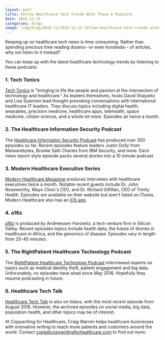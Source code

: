 ```yaml
--- 
layout: post
title: Follow Healthcare Tech Trends With These 6 Podcasts
date: 2016-12-12
categories: blogs
image: /img/blog/2016-12/2016-12-12-follow-healthcare-tech-trends-with-these-6-podcasts.png
---
```


Keeping up on healthcare tech news is time-consuming. Rather than spending precious time reading dozens--or even hundreds-- of articles, why not listen to it instead? 

You can keep up with the latest healthcare technology trends by listening to these podcasts:

### 1. Tech Tonics

[Tech Tonics](http://venturevalkyrie.com/the-tech-tonics-podcast/) is "bringing to life the people and passion at the intersection of technology and healthcare." As leaders themselves, hosts David Shaywitz and Lisa Suennen lead thought-provoking conversations with international healthcare IT leaders. They discuss topics including digital health, wearables, precision medicine, healthcare apps, telehealth, space medicine, citizen science, and a whole lot more. Episodes air twice a month.

### 2. The Healthcare Information Security Podcast

The [Healthcare Information Security Podcast](https://itunes.apple.com/us/podcast/healthcare-information-security/id504642987?mt=2) has produced over 300 episodes so far. Recent episodes feature leaders Justin Dolly from Malwarebytes, Brooke Satti Charles from IBM Security, and more. Each news report-style episode packs several stories into a 10 minute podcast.

### 3. Modern Healthcare Executive Series 

[Modern Healthcare Magazine](http://www.modernhealthcare.com/section/MH_podcasts) produces interviews with healthcare executives twice a month. Notable recent guests include Dr. John Noseworthy, Mayo Clinic's CEO, and Dr. Richard Gilfillan, CEO of Trinity Health. Episodes are available on their website but aren't listed on iTunes. Modern Healthcare also has an [iOS app](https://itunes.apple.com/us/app/modern-healthcare/id695780828?mt=8).


### 4. a16z 

[a16z](https://itunes.apple.com/us/podcast/a16z/id842818711?mt=2) is produced by Andreessen Horowitz, a tech venture firm in Silicon Valley. Recent episodes topics include health data, the future of drones in healthcare in Africa, and the genomics of disease. Episodes vary in length from 20-45 minutes.


### 5. The RightPatient Healthcare Technology Podcast

The [RightPatient Healthcare Technology Podcast](https://itunes.apple.com/us/podcast/rightpatient-healthcare-technology/id609406249?mt=2) interviewed experts on topics such as medical identity theft, patient engagement and big data. Unforunately, no episodes have aired since May 2016. Hopefully they resume podcasting in future.

### 6. Healthcare Tech Talk

[Healthcare Tech Talk](https://itunes.apple.com/us/podcast/healthcare-tech-talk/id817023985?mt=2) is also on hiatus, with the most recent episode from August 2016. However, the archived episodes on social media, big data, population health, and other topics may be of interest.

At Copywriting for Healthcare, Craig Warren helps healthcare businesses with innovative writing to reach more patients and customers around the world. Contact craig@copywritingforhealthcare.com to find out more. 